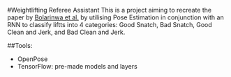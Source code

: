 #Weightlifting Referee Assistant
This is a project aiming to recreate the paper by [Bolarinwa et al.](https://repository.uel.ac.uk/item/8wxxy) by utilising Pose Estimation in conjunction with an RNN to classify liftts into 4 categories: Good Snatch, Bad Snatch, Good Clean and Jerk, and Bad Clean and Jerk.

##Tools:
- OpenPose
- TensorFlow: pre-made models and layers

